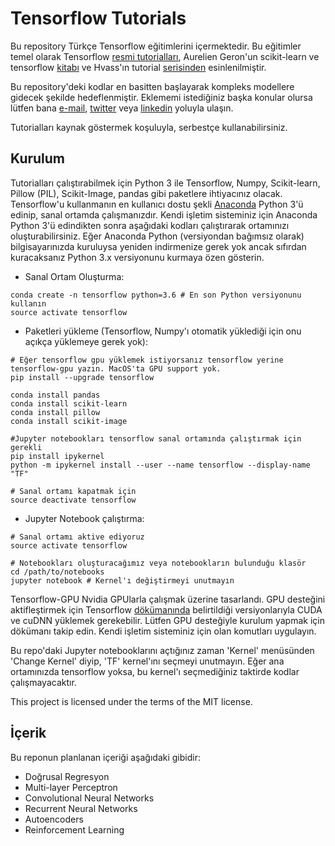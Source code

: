 # Tensorflow Tutorials

Bu repository Türkçe Tensorflow eğitimlerini içermektedir. Bu eğitimler temel olarak Tensorflow [resmi tutorialları](https://www.tensorflow.org/tutorials/), Aurelien Geron'un scikit-learn ve tensorflow [kitabı](https://www.amazon.com/Hands-Machine-Learning-Scikit-Learn-TensorFlow/dp/1491962291/ref=sr_1_3?ie=UTF8&qid=1514449071&sr=8-3&keywords=tensorflow) ve Hvass'ın tutorial [serisinden](https://github.com/Hvass-Labs/TensorFlow-Tutorials) esinlenilmiştir. 

Bu repository'deki kodlar en basitten başlayarak kompleks modellere gidecek şekilde hedeflenmiştir. Eklememi istediğiniz başka konular olursa lütfen bana [e-mail](aelvanaydemir@gmail.com), [twitter](https://twitter.com/L1_norn) veya [linkedin](https://www.linkedin.com/in/aelvangunduz/) yoluyla ulaşın.

Tutorialları kaynak göstermek koşuluyla, serbestçe kullanabilirsiniz.

## Kurulum

Tutorialları çalıştırabilmek için Python 3 ile Tensorflow, Numpy, Scikit-learn, Pillow (PIL), Scikit-Image, pandas gibi paketlere ihtiyacınız olacak. Tensorflow'u kullanmanın en kullanıcı dostu şekli [Anaconda](https://www.anaconda.com/download/#macos) Python 3'ü edinip, sanal ortamda çalışmanızdır. Kendi işletim sisteminiz için Anaconda Python 3'ü edindikten sonra aşağıdaki kodları çalıştırarak ortamınızı oluşturabilirsiniz. Eğer Anaconda Python (versiyondan bağımsız olarak) bilgisayarınızda kuruluysa yeniden indirmenize gerek yok ancak sıfırdan kuracaksanız Python 3.x versiyonunu kurmaya özen gösterin.

- Sanal Ortam Oluşturma:
```shell
conda create -n tensorflow python=3.6 # En son Python versiyonunu kullanın
source activate tensorflow
```

- Paketleri yükleme (Tensorflow, Numpy'ı otomatik yüklediği için onu açıkça yüklemeye gerek yok):
```shell
# Eğer tensorflow gpu yüklemek istiyorsanız tensorflow yerine tensorflow-gpu yazın. MacOS'ta GPU support yok.
pip install --upgrade tensorflow 

conda install pandas
conda install scikit-learn
conda install pillow
conda install scikit-image

#Jupyter notebookları tensorflow sanal ortamında çalıştırmak için gerekli
pip install ipykernel
python -m ipykernel install --user --name tensorflow --display-name "TF" 

# Sanal ortamı kapatmak için
source deactivate tensorflow
```

- Jupyter Notebook çalıştırma:
```shell
# Sanal ortamı aktive ediyoruz
source activate tensorflow

# Notebookları oluşturacağımız veya notebookların bulunduğu klasör
cd /path/to/notebooks
jupyter notebook # Kernel'ı değiştirmeyi unutmayın
```

Tensorflow-GPU Nvidia GPUlarla çalışmak üzerine tasarlandı. GPU desteğini aktifleştirmek için Tensorflow [dökümanında](https://www.tensorflow.org/install/) belirtildiği versiyonlarıyla CUDA ve cuDNN yüklemek gerekebilir. Lütfen GPU desteğiyle kurulum yapmak için dökümanı takip edin. Kendi işletim sisteminiz için olan komutları uygulayın.

Bu repo'daki Jupyter notebooklarını açtığınız zaman 'Kernel' menüsünden 'Change Kernel' diyip, 'TF' kernel'ını seçmeyi unutmayın. Eğer ana ortamınızda tensorflow yoksa, bu kernel'ı seçmediğiniz taktirde kodlar çalışmayacaktır.


This project is licensed under the terms of the MIT license.

## İçerik

Bu reponun planlanan içeriği aşağıdaki gibidir:

- Doğrusal Regresyon
- Multi-layer Perceptron
- Convolutional Neural Networks
- Recurrent Neural Networks
- Autoencoders
- Reinforcement Learning


